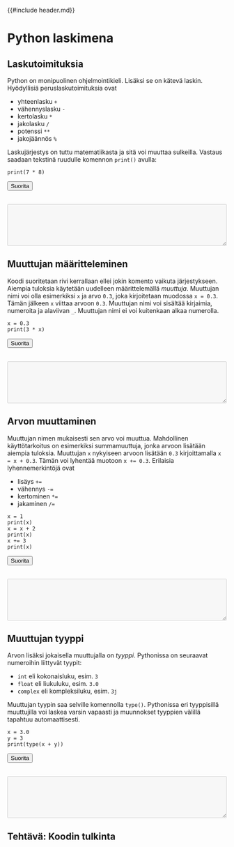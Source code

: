 {{#include header.md}}

# Python laskimena

## Laskutoimituksia

Python on monipuolinen ohjelmointikieli.  Lisäksi se on kätevä laskin.
Hyödyllisiä peruslaskutoimituksia ovat

- yhteenlasku `+`
- vähennyslasku `-`
- kertolasku `*`
- jakolasku `/`
- potenssi `**`
- jakojäännös `%`

Laskujärjestys on tuttu matematiikasta ja sitä voi muuttaa sulkeilla.
Vastaus saadaan tekstinä ruudulle komennon `print()` avulla:

```python,editable
print(7 * 8)
```

<button onclick="evaluatePython(0)">Suorita</button>
<br>
<br>
<textarea class="output-python" style="width: 100%;" rows="6" disabled></textarea>

<!-- ### Tehtävä: Korkolaskentaa -->

<!-- Jos alkupääoma on 1200 € ja siihen lisätään 3 % vuosikorko 5 vuoden ajalta, -->
<!-- saadaan lopulliseksi pääomaksi -->
<!-- \\[1200 \cdot \left(1 + \frac{3}{100}\right)^5.\\] -->
<!-- Suorita alla oleva koodi laskeaksesi lopullisen pääoman likiarvon.  Saatko muokattua koodia laskemaan lopullisen -->
<!-- pääoman 5 % vuosikorolla?[^vastaus1]  Kuinka monen vuoden jälkeen lopullinen pääoma on yli 2000&nbsp;€, jos -->
<!-- vuosikorko on 5 %?[^vastaus2] -->
<!-- ```python,editable -->
<!-- print(1200 * (1 + 3 / 100) ** 5) -->
<!-- ``` -->

<!-- <button onclick="evaluatePython(1)">Suorita</button> -->
<!-- <br> -->
<!-- <br> -->
<!-- <textarea class="output-python" style="width: 100%;" rows="6" disabled></textarea> -->

## Muuttujan määritteleminen

Koodi suoritetaan rivi kerrallaan ellei jokin komento vaikuta järjestykseen.
Aiempia tuloksia käytetään uudelleen määrittelemällä *muuttuja*.  Muuttujan
nimi voi olla esimerkiksi `x` ja arvo `0.3`, joka kirjoitetaan muodossa `x
= 0.3`.  Tämän jälkeen `x` viittaa arvoon `0.3`.  Muuttujan nimi voi
sisältää kirjaimia, numeroita ja alaviivan `_`.  Muuttujan nimi ei voi
kuitenkaan alkaa numerolla.

```python,editable
x = 0.3
print(3 * x)
```

<button onclick="evaluatePython(1)">Suorita</button>
<br>
<br>
<textarea class="output-python" style="width: 100%;" rows="6" disabled></textarea>

## Arvon muuttaminen

Muuttujan nimen mukaisesti sen arvo voi muuttua.  Mahdollinen käyttötarkoitus
on esimerkiksi summamuuttuja, jonka arvoon lisätään aiempia tuloksia.
Muuttujan `x` nykyiseen arvoon lisätään `0.3` kirjoittamalla
`x = x + 0.3`.
Tämän voi lyhentää muotoon `x += 0.3`.
Erilaisia lyhennemerkintöjä ovat

- lisäys `+=`
- vähennys `-=`
- kertominen `*=`
- jakaminen `/=`

```python,editable
x = 1
print(x)
x = x + 2
print(x)
x += 3
print(x)
```

<button onclick="evaluatePython(2)">Suorita</button>
<br>
<br>
<textarea class="output-python" style="width: 100%;" rows="6" disabled></textarea>

## Muuttujan tyyppi

Arvon lisäksi jokaisella muuttujalla on *tyyppi*.
Pythonissa on seuraavat
numeroihin liittyvät tyypit:

- `int` eli kokonaisluku, esim. `3`
- `float` eli liukuluku, esim. `3.0`
- `complex` eli kompleksiluku, esim. `3j`

Muuttujan tyypin saa selville komennolla `type()`.
Pythonissa eri tyyppisillä muuttujilla voi laskea varsin
vapaasti ja muunnokset tyyppien välillä tapahtuu automaattisesti.

```python,editable
x = 3.0
y = 3
print(type(x + y))
```

<button onclick="evaluatePython(3)">Suorita</button>
<br>
<br>
<textarea class="output-python" style="width: 100%;" rows="6" disabled></textarea>

## Tehtävä: Koodin tulkinta
